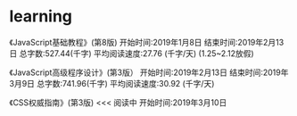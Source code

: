 # learning
《JavaScript基础教程》(第8版)
开始时间:2019年1月8日
结束时间:2019年2月13日
总字数:527.44(千字)
平均阅读速度:27.76 (千字/天)  (1.25~2.12放假)

《JavaScript高级程序设计》(第3版）
开始时间:2019年2月13日
结束时间:2019年3月9日
总字数:741.96(千字)
平均阅读速度:30.92 (千字/天)

《CSS权威指南》(第3版)     <<< 阅读中
开始时间:2019年3月10日
